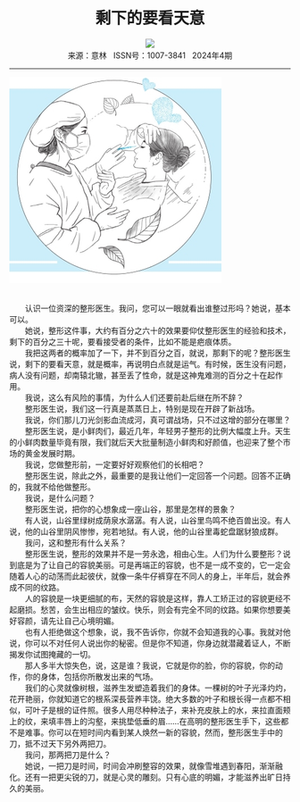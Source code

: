 # <center>剩下的要看天意</center> 

<div align=center><img src="https://raw.githubusercontent.com/leaguecn/magazines/main/img_authors/%d7%f7%d5%df%a3%ba%b1%cf%ca%e7%c3%f4.jpg"></div> 

<center>来源：意林   ISSN号：1007-3841   2024年4期</center> 


* * *


![](https://raw.githubusercontent.com/leaguecn/magazines/main/img/yili20240405-1-l.jpg)

  
<br>　　认识一位资深的整形医生。我问，您可以一眼就看出谁整过形吗？她说，基本可以。  
　　她说，整形这件事，大约有百分之六十的效果要仰仗整形医生的经验和技术，剩下的百分之三十呢，要看接受者的条件，比如不能是疤痕体质。  
　　我把这两者的概率加了一下，并不到百分之百，就说，那剩下的呢？整形医生说，剩下的要看天意，就是概率，再说明白点就是运气。有时候，医生没有问题，病人没有问题，却南辕北辙，甚至丢了性命，就是这神鬼难测的百分之十在起作用。  
　　我说，这么有风险的事情，为什么人们还要前赴后继在所不辞？  
　　整形医生说，我们这一行真是蒸蒸日上，特别是现在开辟了新战场。  
　　我说，你们那儿刀光剑影血流成河，真可谓战场，只不过这增的部分在哪里？  
　　整形医生说，是小鲜肉们，最近几年，年轻男子整形的比例大幅度上升。天生的小鲜肉数量毕竟有限，我们就后天大批量制造小鲜肉和好颜值，也迎来了整个市场的黄金发展时期。  
　　我说，您做整形前，一定要好好观察他们的长相吧？  
　　整形医生说，除此之外，最重要的是我让他们一定回答一个问题。回答不正确的，我就不给他做整形。  
　　我说，是什么问题？  
　　整形医生说，把你的心想象成一座山谷，那里是怎样的景象？  
　　有人说，山谷里绿树成荫泉水潺潺。有人说，山谷里鸟鸣不绝百兽出没。有人说，他的山谷里阴风惨惨，宛若地狱。有人说，他的山谷里毒蛇盘踞豺狼成群。  
　　我问，这和整形有什么关系？  
　　整形医生说，整形的效果并不是一劳永逸，相由心生。人们为什么要整形？说到底是为了让自己的容貌美丽。可是再端正的容貌，也不是一成不变的，它一定会随着人心的动荡而此起彼伏，就像一条牛仔裤穿在不同人的身上，半年后，就会养成不同的纹路。  
　　人的容貌是一块更细腻的布，天然的容貌是这样，靠人工矫正过的容貌更经不起磨损。愁苦，会生出相应的皱纹。快乐，则会有完全不同的纹路。如果你想要美好容颜，请先让自己心境明媚。  
　　也有人拒绝做这个想象，说，我不告诉你，你就不会知道我的心事。我就对他说，你可以不对任何人说出你的秘密。但是你不知道，你身边就潜藏着证人，不断揭发你试图掩藏的一切。  
　　那人多半大惊失色，说，这是谁？我说，它就是你的脸，你的容貌，你的动作，你的身体，包括你所散发出来的气场。  
　　我们的心灵就像树根，滋养生发塑造着我们的身体。一棵树的叶子光泽灼灼，花开艳丽，你就知道它的根系深長营养丰饶。绝大多数的叶子和根长得一点都不相似，可叶子是根的证件照。很多人用尽种种法子，来补充皮肤上的水，来拉直面颊上的纹，来填丰唇上的沟壑，来挑垫低垂的眉……在高明的整形医生手下，这些都不是难事。你可以在短时间内看到某人焕然一新的容貌，然而，整形医生手中的刀，抵不过天下另外两把刀。  
　　我问，那两把刀是什么？  
　　她说，一把刀是时间，时间会冲刷整容的效果，就像雪堆遇到春阳，渐渐融化。还有一把更尖锐的刀，就是心灵的雕刻。只有心底的明媚，才能滋养出旷日持久的美丽。